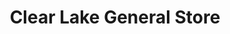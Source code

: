---
title: "Clear Lake General Store"
url: /clear-lake/clear-lake-general-store/
shop: Lebensmittel
---